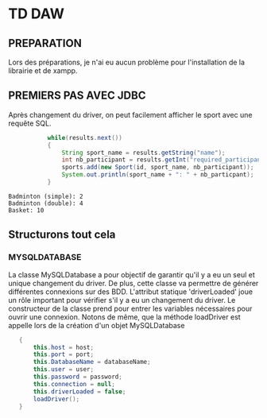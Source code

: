 # TD DAW
## PREPARATION
Lors des préparations, je n'ai eu aucun problème pour l'installation de la librairie et de xampp.
## PREMIERS PAS AVEC JDBC
Après changement du driver, on peut facilement afficher le sport avec une requête SQL.
 ```java  ResultSet results = myStatement.executeQuery("SELECT * FROM sport");
            while(results.next())
            {
                String sport_name = results.getString("name");
                int nb_participant = results.getInt("required_participants");
                sports.add(new Sport(id, sport_name, nb_participant));
                System.out.println(sport_name + ": " + nb_particpant);
            }
```
```console
Badminton (simple): 2
Badminton (double): 4
Basket: 10
````
## Structurons tout cela
### MYSQLDATABASE
La classe MySQLDatabase a pour objectif de garantir qu'il y a eu un seul et unique changement du driver. De plus, cette classe va permettre de générer différentes connexions sur des BDD. L'attribut statique 'driverLoaded' joue un rôle important pour vérifier s'il y a eu un 
changement du driver. 
Le constructeur de la classe prend pour entrer les variables nécessaires pour ouvrir une connexion. Notons de même, que la méthode loadDriver est appelle lors de la création d'un objet MySQLDatabase 
 ```java   MySQLDatabase(String host, int port, String databaseName, String user ,String password )
    {
        this.host = host;
        this.port = port;
        this.DatabaseName = databaseName;
        this.user = user;
        this.password = password;
        this.connection = null;
        this.driverLoaded = false;
        loadDriver();
    }
```


